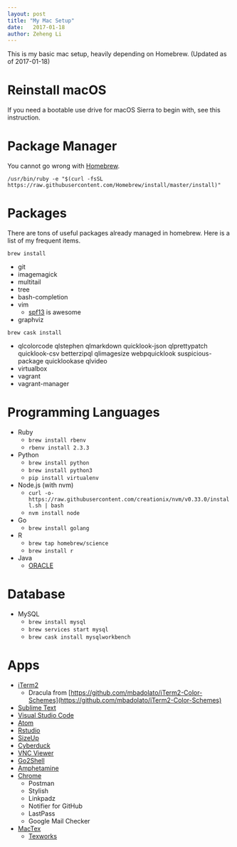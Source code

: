 ```yaml
---
layout: post
title: "My Mac Setup"
date:   2017-01-18
author: Zeheng Li
---
```


This is my basic mac setup, heavily depending on Homebrew. (Updated as of 2017-01-18)

# Reinstall macOS

If you need a bootable use drive for macOS Sierra to begin with, see this instruction.

<script src="https://gist.github.com/zehengl/78882986e17766240653052adb9be0a0.js"></script>

# Package Manager

You cannot go wrong with [Homebrew](http://brew.sh/).

```
/usr/bin/ruby -e "$(curl -fsSL https://raw.githubusercontent.com/Homebrew/install/master/install)"
```

# Packages

There are tons of useful packages already managed in homebrew. Here is a list of my frequent items.

```brew install```
* git
* imagemagick
* multitail
* tree
* bash-completion
* vim
	* [spf13](https://github.com/spf13/spf13-vim) is awesome
* graphviz

```brew cask install```
* qlcolorcode qlstephen qlmarkdown quicklook-json qlprettypatch quicklook-csv betterzipql qlimagesize webpquicklook suspicious-package quicklookase qlvideo
* virtualbox
* vagrant
* vagrant-manager

# Programming Languages

* Ruby
	* ```brew install rbenv```
	* ```rbenv install 2.3.3```
* Python
	* ```brew install python```
	* ```brew install python3```
	* ```pip install virtualenv```
* Node.js (with nvm)
	* ```curl -o- https://raw.githubusercontent.com/creationix/nvm/v0.33.0/install.sh | bash```
	* ```nvm install node```
* Go
	* ```brew install golang```
* R
	* ```brew tap homebrew/science```
	* ```brew install r```
* Java
	* [ORACLE](http://www.oracle.com/technetwork/java/javase/downloads/index.html)

# Database

* MySQL
	* ```brew install mysql```
	* ```brew services start mysql```
	* ```brew cask install mysqlworkbench```

# Apps

* [iTerm2](https://www.iterm2.com/downloads.html)
	* Dracula from [https://github.com/mbadolato/iTerm2-Color-Schemes](https://github.com/mbadolato/iTerm2-Color-Schemes)
* [Sublime Text](https://www.sublimetext.com/)
* [Visual Studio Code](https://code.visualstudio.com/)
* [Atom](https://atom.io/)
* [Rstudio](https://www.rstudio.com/)
* [SizeUp](http://www.irradiatedsoftware.com/sizeup/)
* [Cyberduck](https://cyberduck.io/)
* [VNC Viewer](https://www.realvnc.com/download/viewer/)
* [Go2Shell](http://zipzapmac.com/go2shell)
* [Amphetamine](https://itunes.apple.com/ca/app/amphetamine/id937984704)
* [Chrome](https://www.google.com/chrome/)
	* Postman
	* Stylish
	* Linkpadz
	* Notifier for GitHub
	* LastPass
	* Google Mail Checker
* [MacTex](https://tug.org/mactex/)
	* [Texworks](https://github.com/TeXworks/texworks)
